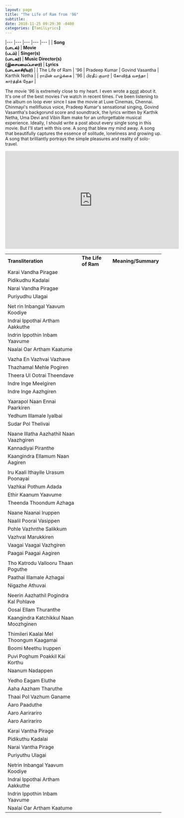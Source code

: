 ```yaml
---
layout: page
title: "The Life of Ram from '96"
subtitle: 
date: 2018-11-25 09:29:30 -0400
categories: [TamilLyrics]
---
```



|---	|---	|---	|---	|---	|
| <b> Song <br> (பாடல்)  </b> | <b> Movie <br> (படம்) </b> | <b> Singer(s) <br> (பாடகர்) </b> | <b> Music Director(s) <br>(இசையமைப்பாளர்) </b> | <b> Lyrics <br> (பாடலாசிரியர்) </b> |
| The Life of Ram | '96 | Pradeep Kumar | Govind Vasantha | Karthik Netha |
| ராமின் வாழ்க்கை | '96 | பிரதீப் குமார் | கோவிந்த் வசந்தா | கார்த்திக் நேதா |

The movie '96 is extremely close to my heart. I even wrote a [post](https://gauthamvasan.github.io/blog/cinema/musings/96/) about it. It's one of the best movies I've watch in recent times. I've been listening to the album on loop ever since I saw the movie at Luxe Cinemas, Chennai. Chinmayi's mellifluous voice, Pradeep Kumar's sensational singing, Govind Vasantha's backgorund score and soundtrack, the lyrics written by Karthik Netha, Uma Devi and Vibin Ram make for an unforgettable musical experience. Ideally, I should write a post about every single song in this movie. But I'll start with this one. A song that blew my mind away. A song that beautifully captures the essence of solitude, loneliness and growing up. A song that brilliantly portrays the simple pleasures and reality of solo-travel.    

<center>
<iframe width="560" height="315" src="https://www.youtube.com/embed/6LD30ChPsSs" frameborder="0" allow="accelerometer; autoplay; encrypted-media; gyroscope; picture-in-picture" allowfullscreen></iframe>
</center>

|   	|   	|   	|
|---	|---	|---	|
| <b>Transliteration</b>  | <b>The Life of Ram</b> | <b>Meaning/Summary</b>	|
| Karai Vandha Piragae |
| Pidikudhu Kadalai |
| Narai Vandha Piragae |
| Puriyudhu Ulagai |
| |
| Net rin Inbangal Yaavum Koodiye |
| Indrai Ippothai Artham Aakkuthe | 
| Indrin Ippothin Inbam Yaavume | 
| Naalai Oar Artham Kaatume |
| |
| Vazha En Vazhvai Vazhave |
| Thazhamal Mehle Pogiren |
| Theera Ul Ootrai Theendave |
| Indre Inge Meelgiren |
| Indre Inge Aazhgiren |
| |
| Yaarapol Naan Ennai Paarkiren |
| Yedhum Illamale Iyalbai |
| Sudar Pol Thelivai |
| |
| Naane Illatha Aazhathil Naan Vaazhgiren |
| Kannadiyai Piranthe |
| Kaangindra Ellamum Naan Aagiren |
| |
| Iru Kaali Ithayile Urasum Poonayai |
| Vazhkai Pothum Adada |
| Ethir Kaanum Yaavume |
| Theenda Thoondum Azhaga |
| |
| Naane Naanai Iruppen |
| Naalil Poorai Vasippen |
| Pohle Vazhnthe Salikkum |
| Vazhvai Marukkiren |
| Vaagai Vaagai Vazhgiren |
| Paagai Paagai Aagiren |
| |
| Tho Katrodu Vallooru Thaan Poguthe |
| Paathai Illamale Azhagai |
| Nigazhe Athuvai |
| |
| Neerin Aazhathil Pogindra Kal Pohlave| 
| Oosai Ellam Thuranthe |
| Kaangindra Katchikkul Naan Moozhginen |
| |
| Thimileri Kaalai Mel Thoongum Kaagamai |
| Boomi Meethu Iruppen |
| Puvi Poghum Poakkil Kai Korthu |
| Naanum Nadappen |
| |
| Yedho Eagam Eluthe |
| Aaha Aazham Tharuthe |
| Thaai Pol Vazhum Ganame |
| Aaro Paaduthe |
| Aaro Aarirariro |
| Aaro Aarirariro |
| |
| Karai Vantha Pirage |
| Pidikuthu Kadalai |
| Narai Vantha Pirage |
| Puriyuthu Ulagai |
| |
| Netrin Inbangal Yaavum Koodiye |
| Indrai Ippothai Artham Aakkuthe |
| Indrin Ippothin Inbam Yaavume | 
| Naalai Oar Artham Kaatume |
